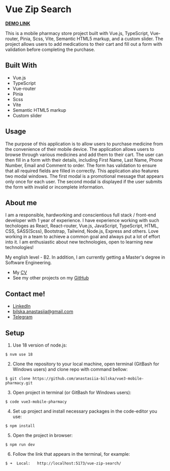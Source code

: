 # Vue Zip Search

**[DEMO LINK](https://anastasiia-bilska.github.io/vue3-mobile-pharmacy/)**

This is a mobile pharmacy store project built with Vue.js, TypeScript, Vue-router, Pinia, Scss, Vite, Semantic HTML5 markup, and a custom slider. The project allows users to add medications to their cart and fill out a form with validation before completing the purchase.

## Built With

- Vue.js
- TypeScript
- Vue-router
- Pinia
- Scss
- Vite
- Semantic HTML5 markup
- Custom slider

## Usage

The purpose of this application is to allow users to purchase medicine from the convenience of their mobile device. The application allows users to browse through various medicines and add them to their cart. The user can then fill in a form with their details, including First Name, Last Name, Phone Number, Email and Comment to order. The form has validation to ensure that all required fields are filled in correctly. This application also features two modal windows. The first modal is a promotional message that appears only once for each user. The second modal is displayed if the user submits the form with invalid or incomplete information.

## About me

I am a responsible, hardworking and conscientious full stack / front-end developer with 1 year of experience. I have experience working with such techologes as React, React-router, Vue.js, JavaScript, TypeScript, HTML, CSS, SASS(Scss), Bootstrap, Tailwind, Node.js, Express and others. Love working in a team to achieve a common goal and always put a lot of effort into it. I am enthusiastic about new technologies, open to learning new technologies!

My english level - B2. In addition, I am currently getting a Master's degree in Software Engineering.

- My [CV](https://drive.google.com/file/d/1gOQMPn07YmSbp538cD81bUw-Y-ovFbAV/view?usp=sharing)
- See my other projects on my [GitHub](https://github.com/anastasiia-bilska)

## Contact me!

- [LinkedIn](https://www.zippopotam.us/)
- [bilska.anastasiia@gmail.com](mailto:bilska.anastasiia@gmail.com)
- [Telegram](https://t.me/AnastasiiaBilska)

## Setup

1. Use 18 version of node.js:
```
$ nvm use 18
```

2. Clone the repository to your local machine, open terminal (GitBash for Windows users) and clone repo with command bellow:
```
$ git clone https://github.com/anastasiia-bilska/vue3-mobile-pharmacy.git
```

3. Open project in terminal (or GitBash for Windows users):
```
$ code vue3-mobile-pharmacy
```

4. Set up project and install necessary packages in the code-editor you use:
```
$ npm install
```

5. Open the project in browser:
```
$ npm run dev
```

6. Follow the link that appears in the terminal, for example:
```
$ ➜  Local:   http://localhost:5173/vue-zip-search/
```
